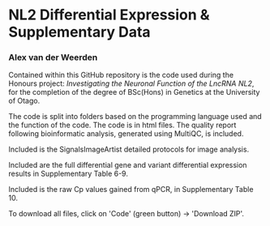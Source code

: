 # NL2 Differential Expression & Supplementary Data
### Alex van der Weerden

Contained within this GitHub repository is the code used during the Honours project: *Investigating the Neuronal Function of the LncRNA NL2*, for the completion of the degree of BSc(Hons) in Genetics at the University of Otago. 

The code is split into folders based on the programming language used and the function of the code. The code is in html files. The quality report following bioinformatic analysis, generated using MultiQC, is included.

Included is the SignalsImageArtist detailed protocols for image analysis.

Included are the full differential gene and variant differential expression results in Supplementary Table 6-9.

Included is the raw Cp values gained from qPCR, in Supplementary Table 10.

To download all files, click on 'Code' (green button) -> 'Download ZIP'.



